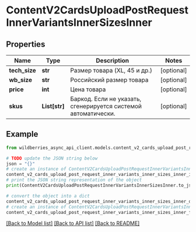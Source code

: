 # ContentV2CardsUploadPostRequestInnerVariantsInnerSizesInner


## Properties

Name | Type | Description | Notes
------------ | ------------- | ------------- | -------------
**tech_size** | **str** | Размер товара (XL, 45 и др.) | [optional] 
**wb_size** | **str** | Российский размер товара | [optional] 
**price** | **int** | Цена товара | [optional] 
**skus** | **List[str]** | Баркод. Если не указать, сгенерируется системой автоматически. | [optional] 

## Example

```python
from wildberries_async_api_client.models.content_v2_cards_upload_post_request_inner_variants_inner_sizes_inner import ContentV2CardsUploadPostRequestInnerVariantsInnerSizesInner

# TODO update the JSON string below
json = "{}"
# create an instance of ContentV2CardsUploadPostRequestInnerVariantsInnerSizesInner from a JSON string
content_v2_cards_upload_post_request_inner_variants_inner_sizes_inner_instance = ContentV2CardsUploadPostRequestInnerVariantsInnerSizesInner.from_json(json)
# print the JSON string representation of the object
print(ContentV2CardsUploadPostRequestInnerVariantsInnerSizesInner.to_json())

# convert the object into a dict
content_v2_cards_upload_post_request_inner_variants_inner_sizes_inner_dict = content_v2_cards_upload_post_request_inner_variants_inner_sizes_inner_instance.to_dict()
# create an instance of ContentV2CardsUploadPostRequestInnerVariantsInnerSizesInner from a dict
content_v2_cards_upload_post_request_inner_variants_inner_sizes_inner_from_dict = ContentV2CardsUploadPostRequestInnerVariantsInnerSizesInner.from_dict(content_v2_cards_upload_post_request_inner_variants_inner_sizes_inner_dict)
```
[[Back to Model list]](../README.md#documentation-for-models) [[Back to API list]](../README.md#documentation-for-api-endpoints) [[Back to README]](../README.md)


